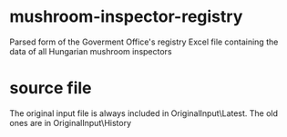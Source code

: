 # mushroom-inspector-registry
Parsed form of the Goverment Office's registry Excel file containing the data of all Hungarian mushroom inspectors

# source file
The original input file is always included in OriginalInput\Latest. The old ones are in OriginalInput\History
